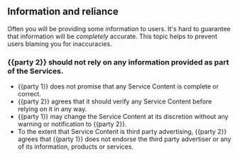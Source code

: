 ## Information and reliance

Often you will be providing some information to users.  It's hard to guarantee that information will be _completely_ accurate. This topic helps to prevent users blaming you for inaccuracies.

### {{party 2}} should not rely on any information provided as part of the Services.

- {{party 1}} does not promise that any Service Content is complete or correct.
- {{party 2}} agrees that it should verify any Service Content before relying on it in any way.
- {{party 1}} may change the Service Content at its discretion without any warning or notification to {{party 2}}.
- To the extent that Service Content is third party advertising, {{party 2}} agrees that {{party 1}} does not endorse the third party advertiser or any of its information, products or services.
